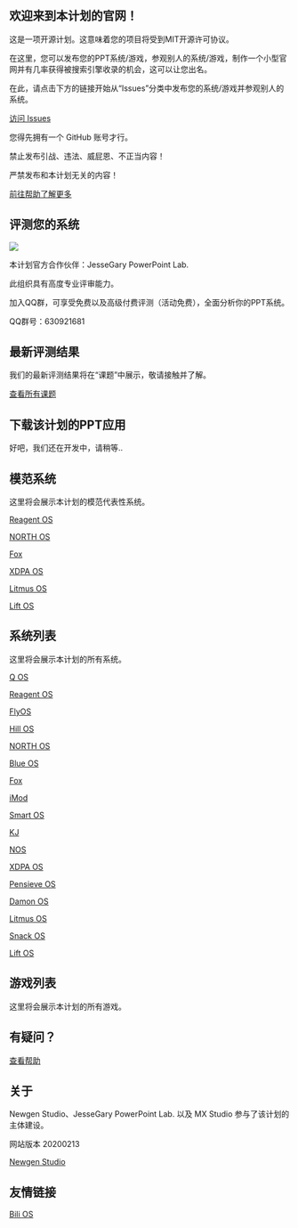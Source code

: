 ## 欢迎来到本计划的官网！

这是一项开源计划。这意味着您的项目将受到MIT开源许可协议。

在这里，您可以发布您的PPT系统/游戏，参观别人的系统/游戏，制作一个小型官网并有几率获得被搜索引擎收录的机会，这可以让您出名。

在此，请点击下方的链接开始从“Issues”分类中发布您的系统/游戏并参观别人的系统。

[访问 Issues ](https://github.com/NSC-MPPT/JesseGary-PowerPoint-OS-Web/issues)

您得先拥有一个 GitHub 账号才行。

禁止发布引战、违法、威屁恩、不正当内容！

严禁发布和本计划无关的内容！

[前往帮助了解更多](https://github.com/NSC-MPPT/JesseGary-PowerPoint-OS-Web/wiki)

## 评测您的系统

![](https://pic.downk.cc/item/5e44c3f248b86553eeaa45f5.png)

本计划官方合作伙伴：JesseGary PowerPoint Lab.

此组织具有高度专业评审能力。

加入QQ群，可享受免费以及高级付费评测（活动免费），全面分析你的PPT系统。

QQ群号：630921681

## 最新评测结果


我们的最新评测结果将在“课题”中展示，敬请接触并了解。

[查看所有课题](https://github.com/NSC-MPPT/JesseGary-PowerPoint-OS-Web/projects)

## 下载该计划的PPT应用

好吧，我们还在开发中，请稍等..

## 模范系统

这里将会展示本计划的模范代表性系统。

[Reagent OS](https://github.com/NSC-MPPT/JesseGary-PowerPoint-OS-Web/issues/3)

[NORTH OS](https://github.com/NSC-MPPT/JesseGary-PowerPoint-OS-Web/issues/5)

[Fox](https://github.com/NSC-MPPT/JesseGary-PowerPoint-OS-Web/issues/9)

[XDPA OS](https://github.com/NSC-MPPT/JesseGary-PowerPoint-OS-Web/issues/17)

[Litmus OS](https://github.com/NSC-MPPT/JesseGary-PowerPoint-OS-Web/issues/24)

[Lift OS](https://github.com/NSC-MPPT/JesseGary-PowerPoint-OS-Web/issues/27)

## 系统列表

这里将会展示本计划的所有系统。

[Q OS](https://github.com/NSC-MPPT/JesseGary-PowerPoint-OS-Web/issues/19 "Q OS")

[Reagent OS](https://github.com/NSC-MPPT/JesseGary-PowerPoint-OS-Web/issues/3)

[FlyOS](https://github.com/NSC-MPPT/JesseGary-PowerPoint-OS-Web/issues/2)

[Hill OS](https://github.com/NSC-MPPT/JesseGary-PowerPoint-OS-Web/issues/4)

[NORTH OS](https://github.com/NSC-MPPT/JesseGary-PowerPoint-OS-Web/issues/5)

[Blue OS](https://github.com/NSC-MPPT/JesseGary-PowerPoint-OS-Web/issues/7)

[Fox](https://github.com/NSC-MPPT/JesseGary-PowerPoint-OS-Web/issues/9)

[iMod](https://github.com/NSC-MPPT/JesseGary-PowerPoint-OS-Web/issues/14)

[Smart OS](https://github.com/NSC-MPPT/JesseGary-PowerPoint-OS-Web/issues/15)

[KJ](https://github.com/NSC-MPPT/JesseGary-PowerPoint-OS-Web/issues/16)

[NOS](https://github.com/NSC-MPPT/JesseGary-PowerPoint-OS-Web/issues/13)

[XDPA OS](https://github.com/NSC-MPPT/JesseGary-PowerPoint-OS-Web/issues/17)

[Pensieve OS](https://github.com/NSC-MPPT/JesseGary-PowerPoint-OS-Web/issues/22)

[Damon OS](https://github.com/NSC-MPPT/JesseGary-PowerPoint-OS-Web/issues/23)

[Litmus OS](https://github.com/NSC-MPPT/JesseGary-PowerPoint-OS-Web/issues/24)

[Snack OS](https://github.com/NSC-MPPT/JesseGary-PowerPoint-OS-Web/issues/26)

[Lift OS](https://github.com/NSC-MPPT/JesseGary-PowerPoint-OS-Web/issues/27)

## 游戏列表

这里将会展示本计划的所有游戏。

## 有疑问？

[查看帮助](https://github.com/NSC-MPPT/JesseGary-PowerPoint-OS-Web/wiki)

## 关于

Newgen Studio、JesseGary PowerPoint Lab. 以及 MX Studio 参与了该计划的主体建设。

网站版本 20200213

[Newgen Studio](https://nsc-mppt.github.io/)

## 友情链接

[Bili OS](https://bilios.org.cn/forum.php)
